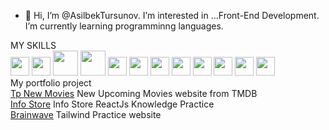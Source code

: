 - 👋 Hi, I’m @AsilbekTursunov. I’m interested in ...Front-End Development. I’m currently learning programminng languages.

 MY SKILLS
 <br>
<img src="https://upload.wikimedia.org/wikipedia/commons/thumb/8/82/Devicon-html5-plain.svg/1200px-Devicon-html5-plain.svg.png" width="30px">
<img src="https://gas-kvas.com/uploads/posts/2023-02/1675463198_gas-kvas-com-p-fonovii-risunok-v-css3-3.png" width="30px">
<img src="https://logos-download.com/wp-content/uploads/2016/09/Sass_logo.png" width="40px">
<img src="https://upload.wikimedia.org/wikipedia/commons/thumb/b/b2/Bootstrap_logo.svg/1200px-Bootstrap_logo.svg.png" width="40px">
<img src="https://tinypic.host/images/2023/12/12/js.png" width="30px">
<img src="https://upload.wikimedia.org/wikipedia/commons/thumb/4/4c/Typescript_logo_2020.svg/1200px-Typescript_logo_2020.svg.png" width="30px">
<img src="https://www.pinclipart.com/picdir/big/147-1475273_hot-to-reset-reinitialise-a-git-repository-git.png" width="30px">
<img src="https://www.pngfind.com/pngs/m/16-162397_github-logo-logo-github-hd-png-download.pngttps://habrastorage.org/webt/bf/6m/q3/bf6mq3wmejwlzxaiuiseo0idri0.png" width="30px">
<img src="https://cdn.icon-icons.com/icons2/2699/PNG/512/reactjs_logo_icon_168875.png" width="30px">
<img src="https://v4.mui.com/static/logo.png" width="30px">
<img src="https://seekvectors.com/files/download/Redux-01.png" width="30px"> 
<img src="https://seeklogo.com/images/T/tailwind-css-logo-5AD4175897-seeklogo.com.png" width="30px" style> 
<br/>
My portfolio project
<br/>
<a href="https://asilbektursunov.github.io/tp-movie/" target="blank">Tp New Movies</a> New Upcoming Movies website  from TMDB
<br/>
<a href="https://asilbektursunov.github.io/info-store/" target="blank">Info Store</a> Info Store ReactJs Knowledge Practice
<br/>
<a href="https://asilbektursunov.github.io/brainwave/" target="blank">Brainwave</a> Tailwind Practice website

<!---
AsilbekTursunov/AsilbekTursunov is a ✨ special ✨ repository because its `README.md` (this file) appears on your GitHub profile.
You can click the Preview link to take a look at your changes.
--->
